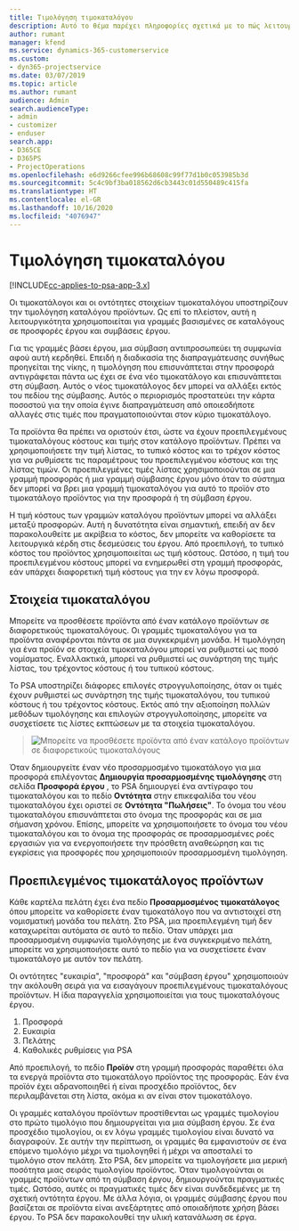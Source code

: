 ```yaml
---
title: Τιμολόγηση τιμοκαταλόγου
description: Αυτό το θέμα παρέχει πληροφορίες σχετικά με το πώς λειτουργεί η τιμολόγηση τιμοκαταλόγου στο Dynamics 365 Project Service Automation (PSA).
author: rumant
manager: kfend
ms.service: dynamics-365-customerservice
ms.custom:
- dyn365-projectservice
ms.date: 03/07/2019
ms.topic: article
ms.author: rumant
audience: Admin
search.audienceType:
- admin
- customizer
- enduser
search.app:
- D365CE
- D365PS
- ProjectOperations
ms.openlocfilehash: e6d9266cfee996b68608c99f77d1b0c053985b3d
ms.sourcegitcommit: 5c4c9bf3ba018562d6cb3443c01d550489c415fa
ms.translationtype: HT
ms.contentlocale: el-GR
ms.lasthandoff: 10/16/2020
ms.locfileid: "4076947"
---
```

# <a name="product-catalog-pricing"></a>Τιμολόγηση τιμοκαταλόγου 

[!INCLUDE[cc-applies-to-psa-app-3.x](../includes/cc-applies-to-psa-app-3x.md)]


Οι τιμοκατάλογοι και οι οντότητες στοιχείων τιμοκαταλόγου υποστηρίζουν την τιμολόγηση καταλόγου προϊόντων. Ως επί το πλείστον, αυτή η λειτουργικότητα χρησιμοποιείται για γραμμές βασισμένες σε καταλόγους σε προσφορές έργου και συμβάσεις έργου.

Για τις γραμμές βάσει έργου, μια σύμβαση αντιπροσωπεύει τη συμφωνία αφού αυτή κερδηθεί. Επειδή η διαδικασία της διαπραγμάτευσης συνήθως προηγείται της νίκης, η τιμολόγηση που επισυνάπτεται στην προσφορά αντιγράφεται πάντα ως έχει σε ένα νέο τιμοκατάλογο και επισυνάπτεται στη σύμβαση. Αυτός ο νέος τιμοκατάλογος δεν μπορεί να αλλάξει εκτός του πεδίου της σύμβασης. Αυτός ο περιορισμός προστατεύει την κάρτα ποσοστού για την οποία έγινε διαπραγμάτευση από οποιεσδήποτε αλλαγές στις τιμές που πραγματοποιούνται στον κύριο τιμοκατάλογο.

Τα προϊόντα θα πρέπει να οριστούν έτσι, ώστε να έχουν προεπιλεγμένους τιμοκαταλόγους κόστους και τιμής στον κατάλογο προϊόντων. Πρέπει να χρησιμοποιήσετε την τιμή λίστας, το τυπικό κόστος και το τρέχον κόστος για να ρυθμίσετε τις παραμέτρους του προεπιλεγμένου κόστους και της λίστας τιμών. Οι προεπιλεγμένες τιμές λίστας χρησιμοποιούνται σε μια γραμμή προσφοράς ή μια γραμμή σύμβασης έργου μόνο όταν το σύστημα δεν μπορεί να βρει μια γραμμή τιμοκαταλόγου για αυτό το προϊόν στο τιμοκατάλογο προϊόντος για την προσφορά ή τη σύμβαση έργου.

Η τιμή κόστους των γραμμών καταλόγου προϊόντων μπορεί να αλλάξει μεταξύ προσφορών. Αυτή η δυνατότητα είναι σημαντική, επειδή αν δεν παρακολουθείτε με ακρίβεια το κόστος, δεν μπορείτε να καθορίσετε τα λειτουργικά κέρδη στις δεσμεύσεις του έργου. Από προεπιλογή, το τυπικό κόστος του προϊόντος χρησιμοποιείται ως τιμή κόστους. Ωστόσο, η τιμή του προεπιλεγμένου κόστους μπορεί να ενημερωθεί στη γραμμή προσφοράς, εάν υπάρχει διαφορετική τιμή κόστους για την εν λόγω προσφορά.

## <a name="price-list-items"></a>Στοιχεία τιμοκαταλόγου

Μπορείτε να προσθέσετε προϊόντα από έναν κατάλογο προϊόντων σε διαφορετικούς τιμοκαταλόγους. Οι γραμμές τιμοκαταλόγου για τα προϊόντα αναφέρονται πάντα σε μια συγκεκριμένη μονάδα. Η τιμολόγηση για ένα προϊόν σε στοιχεία τιμοκαταλόγου μπορεί να ρυθμιστεί ως ποσό νομίσματος. Εναλλακτικά, μπορεί να ρυθμιστεί ως συνάρτηση της τιμής λίστας, του τρέχοντος κόστους ή του τυπικού κόστους.

Το PSA υποστηρίζει διάφορες επιλογές στρογγυλοποίησης, όταν οι τιμές έχουν ρυθμιστεί ως συνάρτηση της τιμής τιμοκαταλόγου, του τυπικού κόστους ή του τρέχοντος κόστους. Εκτός από την αξιοποίηση πολλών μεθόδων τιμολόγησης και επιλογών στρογγυλοποίησης, μπορείτε να συσχετίσετε τις λίστες εκπτώσεων με τα στοιχεία τιμοκαταλόγου. 

> ![Μπορείτε να προσθέσετε προϊόντα από έναν κατάλογο προϊόντων σε διαφορετικούς τιμοκαταλόγους](media/basic-guide-16.png)

Όταν δημιουργείτε έναν νέο προσαρμοσμένο τιμοκατάλογο για μια προσφορά επιλέγοντας **Δημιουργία προσαρμοσμένης τιμολόγησης** στη σελίδα **Προσφορά έργου** , το PSA δημιουργεί ένα αντίγραφο του τιμοκαταλόγου και το πεδίο **Οντότητα** στην επικεφαλίδα του νέου τιμοκαταλόγου έχει οριστεί σε **Οντότητα "Πωλήσεις"**. Το όνομα του νέου τιμοκαταλόγου επισυνάπτεται στο όνομα της προσφοράς και σε μια σήμανση χρόνου. Επίσης, μπορείτε να χρησιμοποιήσετε το όνομα του νέου τιμοκαταλόγου και το όνομα της προσφοράς σε προσαρμοσμένες ροές εργασιών για να ενεργοποιήσετε την πρόσθετη αναθεώρηση και τις εγκρίσεις για προσφορές που χρησιμοποιούν προσαρμοσμένη τιμολόγηση.

 
## <a name="default-product-price-list"></a>Προεπιλεγμένος τιμοκατάλογος προϊόντων
Κάθε καρτέλα πελάτη έχει ένα πεδίο **Προσαρμοσμένος τιμοκατάλογος** όπου μπορείτε να καθορίσετε έναν τιμοκατάλογο που να αντιστοιχεί στη νομισματική μονάδα του πελάτη. Στο PSA, μια προεπιλεγμένη τιμή δεν καταχωρείται αυτόματα σε αυτό το πεδίο. Όταν υπάρχει μια προσαρμοσμένη συμφωνία τιμολόγησης με ένα συγκεκριμένο πελάτη, μπορείτε να χρησιμοποιήσετε αυτό το πεδίο για να συσχετίσετε έναν τιμοκατάλογο με αυτόν τον πελάτη.

Οι οντότητες "ευκαιρία", "προσφορά" και "σύμβαση έργου" χρησιμοποιούν την ακόλουθη σειρά για να εισαγάγουν προεπιλεγμένους τιμοκαταλόγους προϊόντων. Η ίδια παραγγελία χρησιμοποιείται για τους τιμοκαταλόγους έργου.

1.  Προσφορά
2.  Ευκαιρία
3.  Πελάτης
4.  Καθολικές ρυθμίσεις για PSA

Από προεπιλογή, το πεδίο **Προϊόν** στη γραμμή προσφοράς παραθέτει όλα τα ενεργά προϊόντα στο τιμοκατάλογο προϊόντος της προσφοράς. Εάν ένα προϊόν έχει αδρανοποιηθεί ή είναι προσχέδιο προϊόντος, δεν περιλαμβάνεται στη λίστα, ακόμα κι αν είναι στον τιμοκατάλογο. 

Οι γραμμές καταλόγου προϊόντων προστίθενται ως γραμμές τιμολογίου στο πρώτο τιμολόγιο που δημιουργείται για μια σύμβαση έργου. Σε ένα προσχέδιο τιμολογίου, οι εν λόγω γραμμές τιμολογίου είναι δυνατό να διαγραφούν. Σε αυτήν την περίπτωση, οι γραμμές θα εμφανιστούν σε ένα επόμενο τιμολόγιο μέχρι να τιμολογηθεί ή μέχρι να αποσταλεί το τιμολόγιο στον πελάτη. Στο PSA, δεν μπορείτε να τιμολογήσετε μια μερική ποσότητα μιας σειράς τιμολογίου προϊόντος. Όταν τιμολογούνται οι γραμμές προϊόντων από τη σύμβαση έργου, δημιουργούνται πραγματικές τιμές. Ωστόσο, αυτές οι πραγματικές τιμές δεν είναι συνδεδεμένες με τη σχετική οντότητα έργου. Με άλλα λόγια, οι γραμμές σύμβασης έργου που βασίζεται σε προϊόντα είναι ανεξάρτητες από οποιαδήποτε χρήση βάσει έργου. Το PSA δεν παρακολουθεί την υλική κατανάλωση σε έργα.
